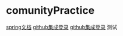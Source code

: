 # comunityPractice
[spring文档](https://spring.io/guides)
[github集成登录](https://developer.github.com/apps/building-github-apps/creating-a-github-app/)
[github集成登录](https://developer.github.com/apps/building-oauth-apps/authorizing-oauth-apps/)
测试